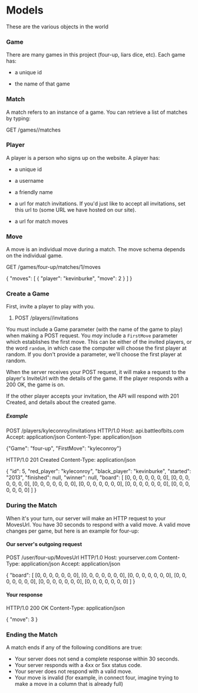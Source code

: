 # Models

These are the various objects in the world

### Game

There are many games in this project (four-up, liars dice, etc). Each game has:

- a unique id

- the name of that game

### Match

A match refers to an instance of a game. You can retrieve a list of matches by
typing:

GET /games/<game-name>/matches

### Player

A player is a person who signs up on the website. A player has:

- a unique id

- a username

- a friendly name

- a url for match invitations. If you'd just like to accept all invitations, set
this url to (some URL we have hosted on our site).

- a url for match moves

### Move

A move is an individual move during a match. The move schema depends on the
individual game.

GET /games/four-up/matches/1/moves

{
    "moves": [
        {
            "player": "kevinburke",
            "move": 2
        }
    ]
}

### Create a Game

First, invite a player to play with you.

1. POST /players/<username>/invitations

You must include a Game parameter (with the name of the game to play) when
making a POST request. You *may* include a `FirstMove` parameter which
establishes the first move. This can be either of the invited players, or the
word `random`, in which case the computer will choose the first player at
random. If you don't provide a parameter, we'll choose the first player at
random.

When the server receives your POST request, it will make a request to the
player's InviteUrl with the details of the game. If the player responds with a
200 OK, the game is on.

If the other player accepts your invitation, the API will respond with 201
Created, and details about the created game.

##### Example

POST /players/kyleconroy/invitations HTTP/1.0
Host: api.battleofbits.com
Accept: application/json
Content-Type: application/json

{"Game": "four-up", "FirstMove": "kyleconroy"}

HTTP/1.0 201 Created
Content-Type: application/json

{
    "id": 5,
    "red_player": "kyleconroy",
    "black_player": "kevinburke",
    "started": "2013",
    "finished": null,
    "winner": null,
    "board": [
        [0, 0, 0, 0, 0, 0, 0],
        [0, 0, 0, 0, 0, 0, 0],
        [0, 0, 0, 0, 0, 0, 0],
        [0, 0, 0, 0, 0, 0, 0],
        [0, 0, 0, 0, 0, 0, 0],
        [0, 0, 0, 0, 0, 0, 0]
    ]
}

### During the Match

When it's your turn, our server will make an HTTP request to your MovesUrl. You
have 30 seconds to respond with a valid move. A valid move changes per game,
but here is an example for four-up:

#### Our server's outgoing request

POST /user/four-up/MovesUrl HTTP/1.0
Host: yourserver.com
Content-Type: application/json
Accept: application/json

{
    "board": [
        [0, 0, 0, 0, 0, 0, 0],
        [0, 0, 0, 0, 0, 0, 0],
        [0, 0, 0, 0, 0, 0, 0],
        [0, 0, 0, 0, 0, 0, 0],
        [0, 0, 0, 0, 0, 0, 0],
        [0, 0, 0, 0, 0, 0, 0]
    ]
}

#### Your response

HTTP/1.0 200 OK
Content-Type: application/json

{
    "move": 3
}

### Ending the Match

A match ends if any of the following conditions are true:

- Your server does not send a complete response within 30 seconds.
- Your server responds with a 4xx or 5xx status code.
- Your server does not respond with a valid move.
- Your move is invalid (for example, in connect four, imagine trying to make
  a move in a column that is already full)
